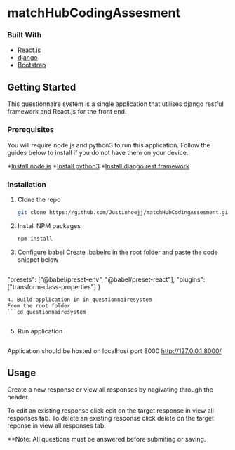# matchHubCodingAssesment

### Built With
* [React.js](https://reactjs.org/)
* [django](https://www.djangoproject.com/)
* [Bootstrap](https://getbootstrap.com)

<!-- GETTING STARTED -->
## Getting Started
This questionnaire system is a single application that utilises django restful framework and React.js for the front end.

### Prerequisites
You will require node.js and python3 to run this application. Follow the guides below to install if you do not have them on your device.

*[Install node.js](https://www.e2enetworks.com/help/how-to-install-nodejs-npm-on-ubuntu/)
*[Install python3](https://phoenixnap.com/kb/how-to-install-python-3-ubuntu)
*[Install django rest framework](https://www.django-rest-framework.org/)


### Installation

1. Clone the repo
   ```sh
   git clone https://github.com/Justinhoejj/matchHubCodingAssesment.git
   ```
2. Install NPM packages
   ```sh
   npm install
   ```
3. Configure babel
   Create .babelrc in the root folder and paste the code snippet below
   ```{
  "presets": ["@babel/preset-env", "@babel/preset-react"],
  "plugins": ["transform-class-properties"]
   }
   ```
4. Build application in in questionnairesystem     
   From the root folder:
   ```cd questionnairesystem
   ```
   ```npm run build
   ```
5. Run application
   ```python3 manage.py runserver
   ```

Application should be hosted on localhost port 8000 http://127.0.0.1:8000/

<!-- USAGE EXAMPLES -->
## Usage

Create a new response or view all responses by nagivating through the header. 

To edit an existing response click edit on the target response in view all responses tab.
To delete an existing response click delete on the target reponse in view all responses tab.

**Note: All questions must be answered before submiting or saving.
